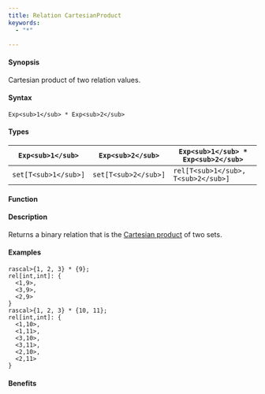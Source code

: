 ```yaml
---
title: Relation CartesianProduct
keywords:
  - "*"

---
```


#### Synopsis

Cartesian product of two relation values.

#### Syntax

`Exp<sub>1</sub> * Exp<sub>2</sub>`

#### Types


|`Exp<sub>1</sub>`      | `Exp<sub>2</sub>`     | `Exp<sub>1</sub> * Exp<sub>2</sub>`   |
| --- | --- | --- |
| `set[T<sub>1</sub>]`  | `set[T<sub>2</sub>]`  | `rel[T<sub>1</sub>, T<sub>2</sub>]`   |


#### Function

#### Description

Returns a binary relation that is the [Cartesian product](http://en.wikipedia.org/wiki/Cartesian_product) of two sets.

#### Examples


```rascal-shell
rascal>{1, 2, 3} * {9};
rel[int,int]: {
  <1,9>,
  <3,9>,
  <2,9>
}
rascal>{1, 2, 3} * {10, 11};
rel[int,int]: {
  <1,10>,
  <1,11>,
  <3,10>,
  <3,11>,
  <2,10>,
  <2,11>
}
```

#### Benefits


